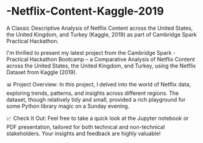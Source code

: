 # -Netflix-Content-Kaggle-2019
A Classic Descriptive Analysis of Netflix Content across the United States, the United Kingdom, and Turkey (Kaggle, 2019) as part of Cambridge Spark Practical Hackathon.




I'm thrilled to present my latest project from the Cambridge Spark - Practical Hackathon Bootcamp – a Comparative Analysis of Netflix Content across the United States, the United Kingdom, and Turkey, using the Netflix Dataset from Kaggle (2019).

📊 Project Overview:
In this project, I delved into the world of Netflix data, exploring trends, patterns, and insights across different regions. The dataset, though relatively tidy and small, provided a rich playground for some Python library magic on a Sunday evening.

📈 Check It Out:
Feel free to take a quick look at the Jupyter notebook or PDF presentation, tailored for both technical and non-technical stakeholders. Your insights and feedback are highly valuable!
